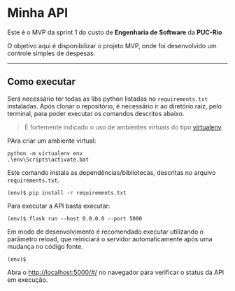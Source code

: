 # Minha API

Este é o MVP da sprint 1 do custo de **Engenharia de Software** da **PUC-Rio**

O objetivo aqui é disponibilizar o projeto MVP, onde foi desenvolvido um controle simples de despesas.

---
## Como executar 


Será necessário ter todas as libs python listadas no `requirements.txt` instaladas.
Após clonar o repositório, é necessário ir ao diretório raiz, pelo terminal, para poder executar os comandos descritos abaixo.

> É fortemente indicado o uso de ambientes virtuais do tipo [virtualenv](https://virtualenv.pypa.io/en/latest/installation.html).

PAra criar um ambiente virtual: 

```
python -m virtualenv env
.\env\Scripts\activate.bat
```

Este comando instala as dependências/bibliotecas, descritas no arquivo `requirements.txt`.
```
(env)$ pip install -r requirements.txt
```



Para executar a API  basta executar:

```
(env)$ flask run --host 0.0.0.0 --port 5000
```

Em modo de desenvolvimento é recomendado executar utilizando o parâmetro reload, que reiniciará o servidor
automaticamente após uma mudança no código fonte. 

```flask run --host 0.0.0.0 --port 5000 --reload
(env)$ 
```

Abra o [http://localhost:5000/#/](http://localhost:5000/#/) no navegador para verificar o status da API em execução.
